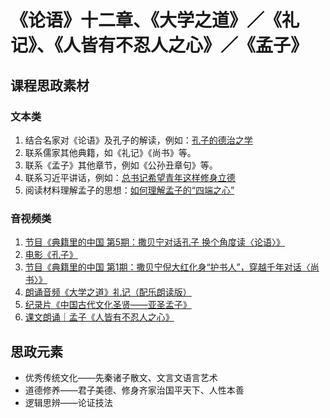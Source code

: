 # 《论语》十二章、《大学之道》／《礼记》、《人皆有不忍人之心》／《孟子》

## 课程思政素材

### 文本类

1. 结合名家对《论语》及孔子的解读，例如：[孔子的德治之学](https://wenyi.gmw.cn/2019-02/02/content_32461760.htm)
2. 联系儒家其他典籍，如《礼记》《尚书》等。
3. 联系《孟子》其他章节，例如《公孙丑章句》等。
4. 联系习近平讲话，例如：[总书记希望青年这样修身立德](http://www.qstheory.cn/zhuanqu/2022-05/09/c_1128632155.htm)
5. 阅读材料理解孟子的思想：[如何理解孟子的“四端之心”](https://www.fx361.cc/page/2014/0319/2562898.shtml)

### 音视频类

1. [节目《典籍里的中国 第5期：撒贝宁对话孔子 换个角度读〈论语〉》](https://v.qq.com/x/page/o325229089r.html)
2. [电影《孔子》](https://v.qq.com/x/cover/fniypg70f8c4v1e/b0042hxao83.html)
3. [节目《典籍里的中国 第1期：撒贝宁倪大红化身“护书人”，穿越千年对话〈尚书〉》](https://v.qq.com/x/cover/mzc00200kl0t4wx/p00361cpa25.html)
4. [朗诵音频《大学之道》礼记（配乐朗读版）](https://v.qq.com/x/page/h0309wc6t0r.html)
5. [纪录片《中国古代文化圣贤——亚圣孟子》](https://www.bilibili.com/video/BV1Js411X7cb/?p=2&vd_source=9dd28950c31bfacab6a9020e0908c63f)
6. [课文朗诵｜孟子《人皆有不忍人之心》](https://www.bilibili.com/video/BV1BP4y1f7ES/?vd_source=9dd28950c31bfacab6a9020e0908c63f)

## 思政元素

- 优秀传统文化——先秦诸子散文、文言文语言艺术
- 道德修养——君子美德、修身齐家治国平天下、人性本善
- 逻辑思辨——论证技法

